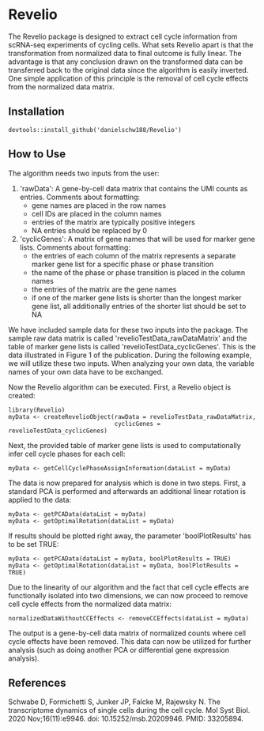 # Revelio

The Revelio package is designed to extract cell cycle information from scRNA-seq experiments of cycling cells. What sets Revelio apart is that the transformation from normalized data to final outcome is fully linear. The advantage is that any conclusion drawn on the transformed data can be transferred back to the original data since the algorithm is easily inverted. One simple application of this principle is the removal of cell cycle effects from the normalized data matrix.

## Installation
```
devtools::install_github('danielschw188/Revelio')
```

## How to Use

The algorithm needs two inputs from the user:
1. 'rawData': A gene-by-cell data matrix that contains the UMI counts as entries. Comments about formatting:
    - gene names are placed in the row names
    - cell IDs are placed in the column names
    - entries of the matrix are typically positive integers
    - NA entries should be replaced by 0
2. 'cyclicGenes': A matrix of gene names that will be used for marker gene lists. Comments about formatting:
    - the entries of each column of the matrix represents a separate marker gene list for a specific phase or phase transition
    - the name of the phase or phase transition is placed in the column names
    - the entries of the matrix are the gene names
    - if one of the marker gene lists is shorter than the longest marker gene list, all additionally entries of the shorter list should be set to NA
    
We have included sample data for these two inputs into the package. The sample raw data matrix is called 'revelioTestData_rawDataMatrix' and the table of marker gene lists is called 'revelioTestData_cyclicGenes'. This is the data illustrated in Figure 1 of the publication. During the following example, we will utilize these two inputs. When analyzing your own data, the variable names of your own data have to be exchanged.

Now the Revelio algorithm can be executed. First, a Revelio object is created:
```
library(Revelio)
myData <- createRevelioObject(rawData = revelioTestData_rawDataMatrix,
                              cyclicGenes = revelioTestData_cyclicGenes)
```
Next, the provided table of marker gene lists is used to computationally infer cell cycle phases for each cell:
```
myData <- getCellCyclePhaseAssignInformation(dataList = myData)
```
The data is now prepared for analysis which is done in two steps. First, a standard PCA is performed and afterwards an additional linear rotation is applied to the data:
```
myData <- getPCAData(dataList = myData)
myData <- getOptimalRotation(dataList = myData)
```
If results should be plotted right away, the parameter 'boolPlotResults' has to be set TRUE:
```
myData <- getPCAData(dataList = myData, boolPlotResults = TRUE)
myData <- getOptimalRotation(dataList = myData, boolPlotResults = TRUE)
```

Due to the linearity of our algorithm and the fact that cell cycle effects are functionally isolated into two dimensions, we can now proceed to remove cell cycle effects from the normalized data matrix:
```
normalizedDataWithoutCCEffects <- removeCCEffects(dataList = myData)
```
The output is a gene-by-cell data matrix of normalized counts where cell cycle effects have been removed. This data can now be utilized for further analysis (such as doing another PCA or differential gene expression analysis).

## References

Schwabe D, Formichetti S, Junker JP, Falcke M, Rajewsky N. The transcriptome dynamics of single cells during the cell cycle. Mol Syst Biol. 2020 Nov;16(11):e9946. doi: 10.15252/msb.20209946. PMID: 33205894.
